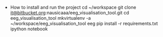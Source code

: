 * How to install and run the project
    cd ~/workspace
    git clone it@bitbucket.org:nausicaaa/eeg_visualisation_tool.git
    cd eeg_visualisation_tool
    mkvirtualenv -a ~/workspace/eeg_visualisation_tool eeg
    pip install -r requirements.txt
    ipython notebook
